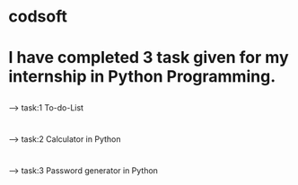 # codsoft
# I have completed 3 task given for my internship in Python Programming.
##
--> task:1 To-do-List
#
--> task:2 Calculator in Python
#
--> task:3 Password generator in Python
